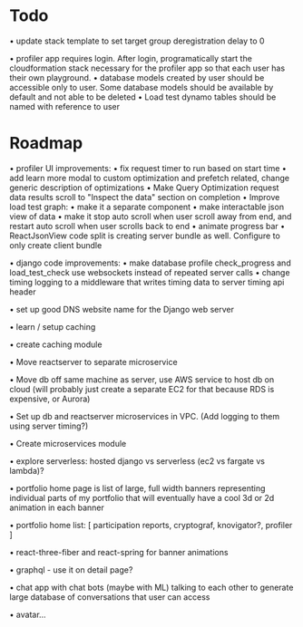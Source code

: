 # Todo
• update stack template to set target group deregistration delay to 0

• profiler app requires login. After login, programatically start
the cloudformation stack necessary for the profiler app so that each 
user has their own playground.
    • database models created by user should be accessible only
    to user. Some database models should be available by default
    and not able to be deleted 
    • Load test dynamo tables should be named with reference to
    user

# Roadmap
• profiler UI improvements:
    • fix request timer to run based on start time
    • add learn more modal to custom optimization and
    prefetch related, change generic description of 
    optimizations
    • Make Query Optimization request data results scroll to
    "Inspect the data" section on completion
    • Improve load test graph:
        • make it a separate component
        • make interactable json view of data
        • make it stop auto scroll when user scroll away
        from end, and restart auto scroll when user scrolls
        back to end
    • animate progress bar
    • ReactJsonView code split is creating server bundle 
    as well. Configure to only create client bundle
    
• django code improvements:
    • make database profile check_progress and load_test_check
    use websockets instead of repeated server calls
    • change timing logging to a middleware that writes
    timing data to server timing api header
    
• set up good DNS website name for the Django web server

• learn / setup caching

• create caching module

• Move reactserver to separate microservice

• Move db off same machine as server, use AWS service to host
db on cloud (will probably just create a separate EC2 for that
because RDS is expensive, or Aurora)

• Set up db and reactserver microservices in VPC. (Add
logging to them using server timing?)

• Create microservices module 
    
• explore serverless: 
    hosted django vs serverless (ec2 vs fargate vs lambda)?

• portfolio home page is list of large, full width banners
representing individual parts of my portfolio that will 
eventually have a cool 3d or 2d animation in each banner

• portfolio home list: 
[
  participation reports,
  cryptograf,
  knovigator?,
  profiler
]

• react-three-fiber and react-spring for banner animations

• graphql - use it on detail page?

• chat app with chat bots (maybe with ML) talking to each
other to generate large database of conversations that user
can access

• avatar...
